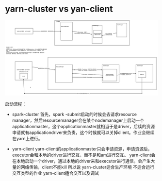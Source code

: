 # yarn-cluster vs yan-client
![difference.md](./../pic/clusterVSclient.png)

启动流程：
- spark-cluster
首先，spark -submit启动的时候会去请求resource manager，然后resourcemanager会在某个nodemanager上启动一个applicationmaster，这个applicationmaster就相当于是driver，后续的资源申请就有applicationdriver来负责，这个时候就可以关掉client。作业会继续在yarn上进行。

- yarn-client
  yarn-client的applicationmaster只会申请资源，申请资源后，executor会和本地的driver进行交互，而不是和am进行交互。
  yarn-client会在本地启动一个driver，通过本地的driver来和executor进行通信。会产生大量的网络传输，client不能kill
  所以说 yarn-cluster适合生产环境 不适合运行交互类型的作业  yarn-client适合交互以及调试